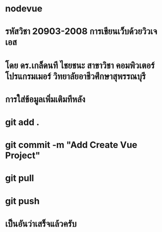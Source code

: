 # nodevue
# รหัสวิชา 20903-2008 การเขียนเว็บด้วยวิวเจเอส
# โดย ดร.เกล็ดนที  ไชยชนะ  สาขาวิชา คอมพิวเตอร์โปรแกรมเมอร์ วิทยาลัยอาชีวศึกษาสุพรรณบุรี

# การใส่ข้อมูลเพิ่มเติมทีหลัง
# git add .
# git commit -m "Add Create Vue Project"
# git pull
# git push
# เป็นอันว่าเสร็จแล้วครับ
